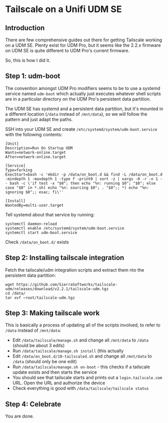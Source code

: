 # Tailscale on a Unifi UDM SE

## Introduction

There are few comprehensive guides out there for getting Tailscale working on a UDM SE. Plenty exist for UDM Pro, but it seems like the 2.2.x firmware on UDM SE is quite different to UDM Pro's current firmware.

So, this is how I did it.

## Step 1: udm-boot

The convention amongst UDM Pro modifiers seems to be to use a systemd service named `udm-boot` which actually just executes whatever shell scripts are in a particular directory on the UDM Pro's persistent data partition.

The UDM SE has systemd and a persistent data partition, but it's mounted in a different location (`/data` instead of `/mnt/data`), so we will follow the pattern and just adapt the paths.

SSH into your UDM SE and create `/etc/systemd/system/udm-boot.service` with the following contents:

```
[Unit]
Description=Run On Startup UDM
Wants=network-online.target
After=network-online.target

[Service]
Type=forking
ExecStart=bash -c 'mkdir -p /data/on_boot.d && find -L /data/on_boot.d -mindepth 1 -maxdepth 1 -type f -print0 | sort -z | xargs -0 -r -n 1 -- bash -c \'if test -x "$0"; then echo "%n: running $0"; "$0"; else case "$0" in *.sh) echo "%n: sourcing $0"; . "$0";; *) echo "%n: ignoring $0";; esac; fi\''

[Install]
WantedBy=multi-user.target
```

Tell systemd about that service by running:
```
systemctl daemon-reload
systemctl enable /etc/systemd/system/udm-boot.service
systemctl start udm-boot.service
```

Check `/data/on_boot.d/` exists

## Step 2: Installing tailscale integration

Fetch the tailscale/udm integration scripts and extract them nto the persistent data partition:
```
wget https://github.com/SierraSoftworks/tailscale-udm/releases/download/v2.2.1/tailscale-udm.tgz
cd /data/
tar xvf ~root/tailscale-udm.tgz
```

## Step 3: Making tailscale work

This is basically a process of updating all of the scripts involved, to refer to `/data` instead of `/mnt/data`:

 * Edit `/data/tailscale/manage.sh` and change all `/mnt/data` to `/data` (should be about 3 edits)
 * Run `/data/tailscale/manage.sh install` (this actually
 * Edit `/data/on_boot.d/10-tailscaled.sh` and change all `/mnt/data` to `/data` (should only be one edit)
 * Run `/data/tailscale/manage.sh on-boot` - this checks if a tailscale update exists and then starts the service
 * You should see that tailscale starts and prints out a `login.tailscale.com` URL. Open the URL and authorize the device
 * Check everything is good with `/data/tailscale/tailscale status`

## Step 4: Celebrate

You are done.

